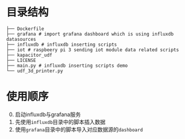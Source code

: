 # 目录结构
```text
├── Dockerfile
├── grafana # import grafana dashboard which is using influxdb datasources
├── influxdb # influxdb inserting scripts
├── iot # raspbeery pi 3 sending iot module data related scripts
├── kapacitor_udf
├── LICENSE
├── main.py # influxdb inserting scripts demo
└── udf_3d_printer.py
```

# 使用顺序
0. 启动influxdb与grafana服务
1. 先使用`influxdb`目录中的脚本插入数据
2. 使用`grafana`目录中的脚本导入对应数据源的`dashboard`